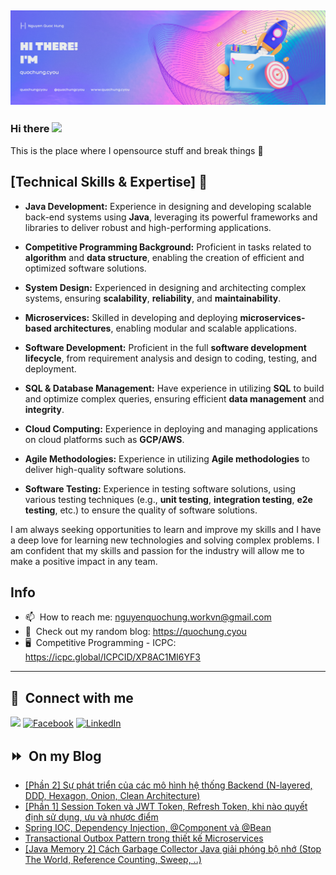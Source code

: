 <img src="header.png"></img>
---
### Hi there <a href="https://www.quochung.cyou/"><img src="https://media.giphy.com/media/hvRJCLFzcasrR4ia7z/giphy.gif" width="5%"></a>
This is the place where I opensource stuff and break things :rofl: 


## [Technical Skills & Expertise] 🚀

- **Java Development:** Experience in designing and developing scalable back-end systems using **Java**, leveraging its powerful frameworks and libraries to deliver robust and high-performing applications.

- **Competitive Programming Background:** Proficient in tasks related to **algorithm** and **data structure**, enabling the creation of efficient and optimized software solutions.

- **System Design:** Experienced in designing and architecting complex systems, ensuring **scalability**, **reliability**, and **maintainability**.

- **Microservices:** Skilled in developing and deploying **microservices-based architectures**, enabling modular and scalable applications.

- **Software Development:** Proficient in the full **software development lifecycle**, from requirement analysis and design to coding, testing, and deployment.

- **SQL & Database Management:** Have experience in utilizing **SQL** to build and optimize complex queries, ensuring efficient **data management** and **integrity**.

- **Cloud Computing:** Experience in deploying and managing applications on cloud platforms such as **GCP/AWS**.

- **Agile Methodologies:** Experience in utilizing **Agile methodologies** to deliver high-quality software solutions.

- **Software Testing:** Experience in testing software solutions, using various testing techniques (e.g., **unit testing**, **integration testing**, **e2e testing**, etc.) to ensure the quality of software solutions.

I am always seeking opportunities to learn and improve my skills and I have a deep love for learning new technologies and solving complex problems. 
I am confident that my skills and passion for the industry will allow me to make a positive impact in any team.


## Info
- 📫 &nbsp;How to reach me: nguyenquochung.workvn@gmail.com
- 🔗 &nbsp;Check out my random blog: https://quochung.cyou
- 🖥️ &nbsp;Competitive Programming - ICPC: https://icpc.global/ICPCID/XP8AC1MI6YF3
---

## 🔗 &nbsp;**Connect with me**


<a href="mailto:nguyenquochung.workvn@gmail.com"><img src="https://img.shields.io/badge/e‑mail-D14836.svg?style=for-the-badge&logo=GMail&logoColor=white"/></a>
[![Facebook](https://img.shields.io/badge/Facebook-1877F2?style=for-the-badge&logo=facebook&logoColor=white)](https://facebook.com/quochung.cyou) 
[![LinkedIn](https://img.shields.io/badge/LinkedIn-0077B5?style=for-the-badge&logo=linkedin&logoColor=white)](https://linkedin.com/in/quochungcyou) 


## ⏩ &nbsp;On my Blog
<!-- BLOG-POST-LIST:START -->
- [[Phần 2] Sự phát triển của các mô hình hệ thống Backend &lpar;N-layered, DDD, Hexagon, Onion, Clean Architecture&rpar;](https://quochung.cyou/phan-2-su-phat-trien-cua-cac-mo-hinh-he-thong-backend-n-layered-ddd-hexagon-onion-clean-architecture/)
- [[Phần 1] Session Token và JWT Token, Refresh Token, khi nào quyết định sử dụng, ưu và nhược điểm](https://quochung.cyou/phan-1-session-token-va-jwt-token-refresh-token-khi-nao-quyet-dinh-su-dung-uu-va-nhuoc-diem/)
- [Spring IOC, Dependency Injection, @Component và @Bean](https://quochung.cyou/spring-ioc-dependency-injection-component-va-bean/)
- [Transactional Outbox Pattern trong thiết kế Microservices](https://quochung.cyou/transactional-outbox-pattern-trong-thiet-ke-microservices/)
- [[Java Memory 2] Cách Garbage Collector Java giải phóng bộ nhớ &lpar;Stop The World, Reference Counting, Sweep, ..&rpar;](https://quochung.cyou/java-memory-2-cach-garbage-collector-java-giai-phong-bo-nho-stop-the-world-reference-counting-sweep/)
<!-- BLOG-POST-LIST:END -->


